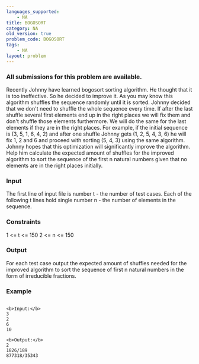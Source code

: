 ```yaml
---
languages_supported:
    - NA
title: BOGOSORT
category: NA
old_version: true
problem_code: BOGOSORT
tags:
    - NA
layout: problem
---
```

###  All submissions for this problem are available. 

Recently Johnny have learned bogosort sorting algorithm. He thought that it is too ineffective. So he decided to improve it. As you may know this algorithm shuffles the sequence randomly until it is sorted. Johnny decided that we don't need to shuffle the whole sequence every time. If after the last shuffle several first elements end up in the right places we will fix them and don't shuffle those elements furthermore. We will do the same for the last elements if they are in the right places. For example, if the initial sequence is (3, 5, 1, 6, 4, 2) and after one shuffle Johnny gets (1, 2, 5, 4, 3, 6) he will fix 1, 2 and 6 and proceed with sorting (5, 4, 3) using the same algorithm. Johnny hopes that this optimization will significantly improve the algorithm. Help him calculate the expected amount of shuffles for the improved algorithm to sort the sequence of the first n natural numbers given that no elements are in the right places initially.

### Input

The first line of input file is number t - the number of test cases. Each of the following t lines hold single number n - the number of elements in the sequence.

### Constraints

1 <= t <= 150
2 <= n <= 150

### Output

For each test case output the expected amount of shuffles needed for the improved algorithm to sort the sequence of first n natural numbers in the form of irreducible fractions.

### Example

```

<b>Input:</b>
3
2
6
10

<b>Output:</b>
2
1826/189
877318/35343


```